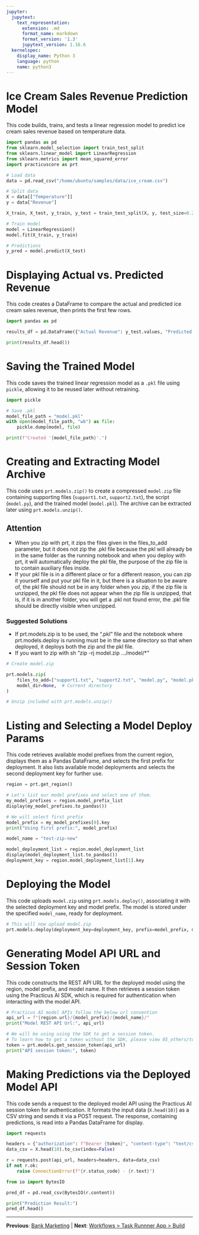 ```yaml
---
jupyter:
  jupytext:
    text_representation:
      extension: .md
      format_name: markdown
      format_version: '1.3'
      jupytext_version: 1.16.6
  kernelspec:
    display_name: Python 3
    language: python
    name: python3
---
```


# Ice Cream Sales Revenue Prediction Model

This code builds, trains, and tests a linear regression model to predict ice cream sales revenue based on temperature data.


```python
import pandas as pd
from sklearn.model_selection import train_test_split
from sklearn.linear_model import LinearRegression
from sklearn.metrics import mean_squared_error
import practicuscore as prt

# Load data
data = pd.read_csv("/home/ubuntu/samples/data/ice_cream.csv")

# Split data
X = data[["Temperature"]]
y = data["Revenue"]

X_train, X_test, y_train, y_test = train_test_split(X, y, test_size=0.2, random_state=42)

# Train model
model = LinearRegression()
model.fit(X_train, y_train)

# Predictions
y_pred = model.predict(X_test)
```

# Displaying Actual vs. Predicted Revenue

This code creates a DataFrame to compare the actual and predicted ice cream sales revenue, then prints the first few rows.


```python
import pandas as pd

results_df = pd.DataFrame({"Actual Revenue": y_test.values, "Predicted Revenue": y_pred})

print(results_df.head())
```

# Saving the Trained Model

This code saves the trained linear regression model as a `.pkl` file using `pickle`, allowing it to be reused later without retraining.


```python
import pickle

# Save .pkl
model_file_path = "model.pkl"
with open(model_file_path, "wb") as file:
    pickle.dump(model, file)

print(f"Created '{model_file_path}'.")
```

# Creating and Extracting Model Archive

This code uses `prt.models.zip()` to create a compressed `model.zip` file containing supporting files (`support1.txt`, `support2.txt`), the script (`model.py`), and the trained model (`model.pkl`). The archive can be extracted later using `prt.models.unzip()`.



## Attention
- When you zip with prt, it zips the files given in the files_to_add parameter, but it does not zip the .pkl file because the pkl will already be in the same folder as the running notebook and when you deploy with prt, it will automatically deploy the pkl file, the purpose of the zip file is to contain auxiliary files inside.
- If your pkl file is in a different place or for a different reason, you can zip it yourself and put your pkl file in it, but there is a situation to be aware of, the pkl file should not be in any folder when you zip, if the zip file is unzipped, the pkl file does not appear when the zip file is unzipped, that is, if it is in another folder, you will get a .pkl not found error, the .pkl file should be directly visible when unzipped.
### Suggested Solutions
* If prt.models.zip is to be used, the “.pkl” file and the notebook where prt.models.deploy is running must be in the same directory so that when deployed, it deploys both the zip and the pkl file.
* If you want to zip with sh “zip -rj model.zip .../model/*”

```python
# Create model.zip

prt.models.zip(
    files_to_add=["support1.txt", "support2.txt", "model.py", "model.pkl"],
    model_dir=None,  # Current directory
)

# Unzip included with prt.models.unzip()
```

# Listing and Selecting a Model Deploy Params

This code retrieves available model prefixes from the current region, displays them as a Pandas DataFrame, and selects the first prefix for deployment. It also lists available model deployments and selects the second deployment key for further use.


```python
region = prt.get_region()
```

```python
# Let's list our model prefixes and select one of them.
my_model_prefixes = region.model_prefix_list
display(my_model_prefixes.to_pandas())

# We will select first prefix
model_prefix = my_model_prefixes[0].key
print("Using first prefix:", model_prefix)
```

```python
model_name = "test-zip-new"
```

```python
model_deployment_list = region.model_deployment_list
display(model_deployment_list.to_pandas())
deployment_key = region.model_deployment_list[1].key
```

# Deploying the Model

This code uploads `model.zip` using `prt.models.deploy()`, associating it with the selected deployment key and model prefix. The model is stored under the specified `model_name`, ready for deployment.


```python
# This will now upload model.zip
prt.models.deploy(deployment_key=deployment_key, prefix=model_prefix, model_name=model_name, model_dir=None)
```

# Generating Model API URL and Session Token

This code constructs the REST API URL for the deployed model using the region, model prefix, and model name. It then retrieves a session token using the Practicus AI SDK, which is required for authentication when interacting with the model API.


```python
# Practicus AI model APIs follow the below url convention
api_url = f"{region.url}/{model_prefix}/{model_name}/"
print("Model REST API Url:", api_url)
```

```python
# We will be using using the SDK to get a session token.
# To learn how to get a token without the SDK, please view 05_others/tokens sample notebook
token = prt.models.get_session_token(api_url)
print("API session token:", token)
```

# Making Predictions via the Deployed Model API

This code sends a request to the deployed model API using the Practicus AI session token for authentication. It formats the input data (`X.head(10)`) as a CSV string and sends it via a POST request. The response, containing predictions, is read into a Pandas DataFrame for display.


```python
import requests

headers = {"authorization": f"Bearer {token}", "content-type": "text/csv"}
data_csv = X.head(10).to_csv(index=False)

r = requests.post(api_url, headers=headers, data=data_csv)
if not r.ok:
    raise ConnectionError(f"{r.status_code} - {r.text}")

from io import BytesIO

pred_df = pd.read_csv(BytesIO(r.content))

print("Prediction Result:")
pred_df.head()
```


---

**Previous**: [Bank Marketing](../bank-marketing/bank-marketing.md) | **Next**: [Workflows > Task Runnner App > Build](../../workflows/task-runnner-app/build.md)
